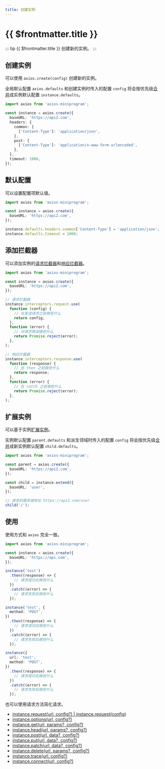 ```yaml
---
title: 创建实例
---
```


# {{ $frontmatter.title }}

::: tip {{ $frontmatter.title }}
创建新的实例。
:::

## 创建实例

可以使用 `axios.create(config)` 创建新的实例。

全局默认配置 `axios.defaults` 和创建实例时传入的配置 `config` 将会按优先级[合并](/basics/defaults#配置合并策略)成实例默认配置 `instance.defaults`。

```ts
import axios from 'axios-miniprogram';

const instance = axios.create({
  baseURL: 'https://api2.com',
  headers: {
    common: {
      ['Content-Type']: 'application/json',
    },
    post: {
      ['Content-Type']: 'application/x-www-form-urlencoded',
    },
  },
  timeout: 1000,
});
```

## 默认配置

可以设置配置项默认值。

```ts
import axios from 'axios-miniprogram';

const instance = axios.create({
  baseURL: 'https://api2.com',
});

instance.defaults.headers.common['Content-Type'] = 'application/json';
instance.defaults.timeout = 1000;
```

## 添加拦截器

可以添加实例的[请求拦截器](/advanced/request-interceptor)和[响应拦截器](/advanced/response-interceptor)。

```ts
import axios from 'axios-miniprogram';

const instance = axios.create({
  baseURL: 'https://api2.com',
});

// 请求拦截器
instance.interceptors.request.use(
  function (config) {
    // 在发送请求之前做些什么
    return config;
  },
  function (error) {
    // 对请求错误做些什么
    return Promise.reject(error);
  },
);

// 响应拦截器
instance.interceptors.response.use(
  function (response) {
    // 在 then 之前做些什么
    return response;
  },
  function (error) {
    // 在 catch 之前做些什么
    return Promise.reject(error);
  },
);
```

## 扩展实例

可以基于实例[扩展实例](/advanced/extend)。

实例默认配置 `parent.defaults` 和派生领域时传入的配置 `config` 将会按优先级[合并](/basics/defaults#配置合并策略)成新实例默认配置 `child.defaults`。

```ts
import axios from 'axios-miniprogram';

const parent = axios.create({
  baseURL: 'https://api2.com',
});

const child = instance.extend({
  baseURL: 'user',
});

// 请求的服务端地址 https://api2.com/user
child('/');
```

## 使用

使用方式和 `axios` 完全一致。

```ts
import axios from 'axios-miniprogram';

const instance = axios.create({
  baseURL: 'https://api.com',
});

instance('test')
  .then((response) => {
    // 请求成功后做些什么
  })
  .catch((error) => {
    // 请求失败后做些什么
  });

instance('test', {
  method: 'POST',
})
  .then((response) => {
    // 请求成功后做些什么
  })
  .catch((error) => {
    // 请求失败后做些什么
  });

instance({
  url: 'test',
  method: 'POST',
})
  .then((response) => {
    // 请求成功后做些什么
  })
  .catch((error) => {
    // 请求失败后做些什么
  });
```

也可以使用请求方法简化请求。

- [instance.request(url, config?) | instance.request(config)](/basics/request)
- [instance.options(url, config?)](/method/OPTIONS)
- [instance.get(url, params?, config?)](/method/GET)
- [instance.head(url, params?, config?)](/method/HEAD)
- [instance.post(url, data?, config?)](/method/POST)
- [instance.put(url, data?, config?)](/method/PUT)
- [instance.patch(url, data?, config?)](/method/PATCH)
- [instance.delete(url, params?, config?)](/method/DELETE)
- [instance.trace(url, config?)](/method/TRACE)
- [instance.connect(url, config?)](/method/CONNECT)
